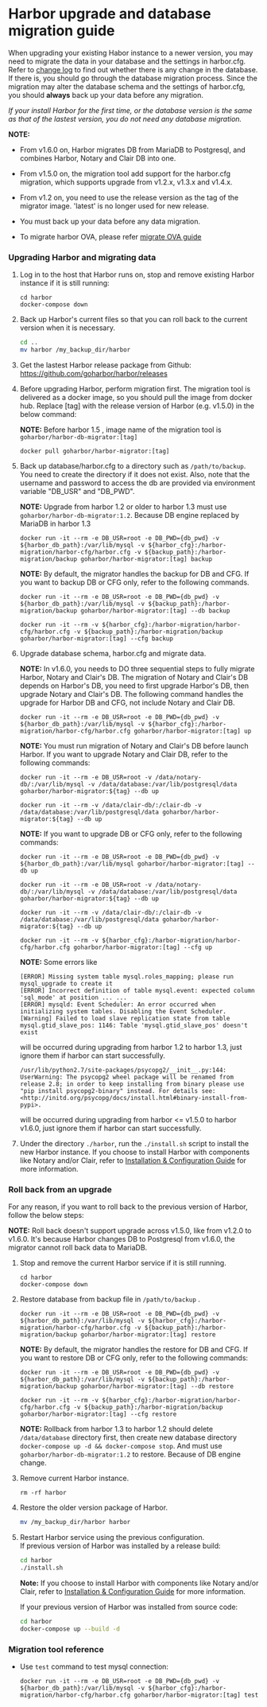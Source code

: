 # Harbor upgrade and database migration guide

When upgrading your existing Habor instance to a newer version, you may need to migrate the data in your database and the settings in harbor.cfg. Refer to [change log](../tools/migration/changelog.md) to find out whether there is any change in the database. If there is, you should go through the database migration process. Since the migration may alter the database schema and the settings of harbor.cfg, you should **always** back up your data before any migration.

*If your install Harbor for the first time, or the database version is the same as that of the lastest version, you do not need any database migration.*

**NOTE:**
- From v1.6.0 on, Harbor migrates DB from MariaDB to Postgresql, and combines Harbor, Notary and Clair DB into one. 

- From v1.5.0 on, the migration tool add support for the harbor.cfg migration, which supports upgrade from v1.2.x, v1.3.x and v1.4.x.

- From v1.2 on, you need to use the release version as the tag of the migrator image. 'latest' is no longer used for new release.

- You must back up your data before any data migration.

- To migrate harbor OVA, please refer [migrate OVA guide](migrate_ova_guide.md)

### Upgrading Harbor and migrating data

1. Log in to the host that Harbor runs on, stop and remove existing Harbor instance if it is still running:

    ```
    cd harbor
    docker-compose down
    ```

2.  Back up Harbor's current files so that you can roll back to the current version when it is necessary.
    ```sh
    cd ..
    mv harbor /my_backup_dir/harbor
    ```

3. Get the lastest Harbor release package from Github:
   https://github.com/goharbor/harbor/releases

4. Before upgrading Harbor, perform migration first.  The migration tool is delivered as a docker image, so you should pull the image from docker hub. Replace [tag] with the release version of Harbor (e.g. v1.5.0) in the below command:

    **NOTE:** Before harbor 1.5 , image name of the migration tool is `goharbor/harbor-db-migrator:[tag]`

    ```
    docker pull goharbor/harbor-migrator:[tag]
    ```

5. Back up database/harbor.cfg to a directory such as `/path/to/backup`. You need to create the directory if it does not exist.  Also, note that the username and password to access the db are provided via environment variable "DB_USR" and "DB_PWD". 

    **NOTE:** Upgrade from harbor 1.2 or older to harbor 1.3 must use `goharbor/harbor-db-migrator:1.2`. Because DB engine replaced by MariaDB in harbor 1.3

    ```
    docker run -it --rm -e DB_USR=root -e DB_PWD={db_pwd} -v ${harbor_db_path}:/var/lib/mysql -v ${harbor_cfg}:/harbor-migration/harbor-cfg/harbor.cfg -v ${backup_path}:/harbor-migration/backup goharbor/harbor-migrator:[tag] backup
    ```

    **NOTE:** By default, the migrator handles the backup for DB and CFG. If you want to backup DB or CFG only, refer to the following commands.
    
    ```
    docker run -it --rm -e DB_USR=root -e DB_PWD={db_pwd} -v ${harbor_db_path}:/var/lib/mysql -v ${backup_path}:/harbor-migration/backup goharbor/harbor-migrator:[tag] --db backup
    ```

    ```
    docker run -it --rm -v ${harbor_cfg}:/harbor-migration/harbor-cfg/harbor.cfg -v ${backup_path}:/harbor-migration/backup goharbor/harbor-migrator:[tag] --cfg backup
    ```    

6.  Upgrade database schema, harbor.cfg and migrate data.

    **NOTE:** In v1.6.0, you needs to DO three sequential steps to fully migrate Harbor, Notary and Clair's DB. The migration of Notary and Clair's DB depends on Harbor's DB, you need to first upgrade Harbor's DB, then upgrade Notary and Clair's DB. The following command handles the upgrade for Harbor DB and CFG, not include Notary and Clair DB. 

    ```
    docker run -it --rm -e DB_USR=root -e DB_PWD={db_pwd} -v ${harbor_db_path}:/var/lib/mysql -v ${harbor_cfg}:/harbor-migration/harbor-cfg/harbor.cfg goharbor/harbor-migrator:[tag] up
    ```

    **NOTE:** You must run migration of Notary and Clair's DB before launch Harbor. If you want to upgrade Notary and Clair DB, refer to the following commands:

    ```
    docker run -it --rm -e DB_USR=root -v /data/notary-db/:/var/lib/mysql -v /data/database:/var/lib/postgresql/data goharbor/harbor-migrator:${tag} --db up

    docker run -it --rm -v /data/clair-db/:/clair-db -v /data/database:/var/lib/postgresql/data goharbor/harbor-migrator:${tag} --db up
    ```

    **NOTE:** If you want to upgrade DB or CFG only, refer to the following commands:
    
    ```
    docker run -it --rm -e DB_USR=root -e DB_PWD={db_pwd} -v ${harbor_db_path}:/var/lib/mysql goharbor/harbor-migrator:[tag] --db up

    docker run -it --rm -e DB_USR=root -v /data/notary-db/:/var/lib/mysql -v /data/database:/var/lib/postgresql/data goharbor/harbor-migrator:${tag} --db up

    docker run -it --rm -v /data/clair-db/:/clair-db -v /data/database:/var/lib/postgresql/data goharbor/harbor-migrator:${tag} --db up
    ```

    ```
    docker run -it --rm -v ${harbor_cfg}:/harbor-migration/harbor-cfg/harbor.cfg goharbor/harbor-migrator:[tag] --cfg up
    ```

     **NOTE:** Some errors like

    ```
    [ERROR] Missing system table mysql.roles_mapping; please run mysql_upgrade to create it
    [ERROR] Incorrect definition of table mysql.event: expected column 'sql_mode' at position ... ...
    [ERROR] mysqld: Event Scheduler: An error occurred when initializing system tables. Disabling the Event Scheduler.
    [Warning] Failed to load slave replication state from table mysql.gtid_slave_pos: 1146: Table 'mysql.gtid_slave_pos' doesn't exist
    ```
    will be occurred during upgrading from harbor 1.2 to harbor 1.3, just ignore them if harbor can start successfully.

    ```
    /usr/lib/python2.7/site-packages/psycopg2/__init__.py:144: UserWarning: The psycopg2 wheel package will be renamed from release 2.8; in order to keep installing from binary please use "pip install psycopg2-binary" instead. For details see: <http://initd.org/psycopg/docs/install.html#binary-install-from-pypi>.
    ```
    will be occurred during upgrading from harbor <= v1.5.0 to harbor v1.6.0, just ignore them if harbor can start successfully.

7. Under the directory `./harbor`, run the `./install.sh` script to install the new Harbor instance. If you choose to install Harbor with components like Notary and/or Clair, refer to [Installation & Configuration Guide](../docs/installation_guide.md) for more information.

### Roll back from an upgrade
For any reason, if you want to roll back to the previous version of Harbor, follow the below steps:

**NOTE:** Roll back doesn't support upgrade across v1.5.0, like from v1.2.0 to v1.6.0. It's because Harbor changes DB to Postgresql from v1.6.0, the migrator cannot roll back data to MariaDB.    

1. Stop and remove the current Harbor service if it is still running.

    ```
    cd harbor
    docker-compose down
    ```
2. Restore database from backup file in `/path/to/backup` . 

    ```
    docker run -it --rm -e DB_USR=root -e DB_PWD={db_pwd} -v ${harbor_db_path}:/var/lib/mysql -v ${harbor_cfg}:/harbor-migration/harbor-cfg/harbor.cfg -v ${backup_path}:/harbor-migration/backup goharbor/harbor-migrator:[tag] restore
    ```
 
    **NOTE:** By default, the migrator handles the restore for DB and CFG. If you want to restore DB or CFG only, 
    refer to the following commands:
    
    ```
    docker run -it --rm -e DB_USR=root -e DB_PWD={db_pwd} -v ${harbor_db_path}:/var/lib/mysql -v ${backup_path}:/harbor-migration/backup goharbor/harbor-migrator:[tag] --db restore
    ```

    ```
    docker run -it --rm -v ${harbor_cfg}:/harbor-migration/harbor-cfg/harbor.cfg -v ${backup_path}:/harbor-migration/backup goharbor/harbor-migrator:[tag] --cfg restore
    ```
 
    **NOTE:** Rollback from harbor 1.3 to harbor 1.2 should delete `/data/database` directory first, then create new database directory `docker-compose up -d && docker-compose stop`. And must use `goharbor/harbor-db-migrator:1.2` to restore. Because of DB engine change.

3. Remove current Harbor instance.
    ```
    rm -rf harbor
    ```

4. Restore the older version package of Harbor.
    ```sh
    mv /my_backup_dir/harbor harbor
    ```

5. Restart Harbor service using the previous configuration.  
   If previous version of Harbor was installed by a release build:
    ```sh
    cd harbor
    ./install.sh
    ```
   **Note:** If you choose to install Harbor with components like Notary and/or Clair, refer to [Installation & Configuration Guide](../docs/installation_guide.md) for more information.

   If your previous version of Harbor was installed from source code:
    ```sh
    cd harbor
    docker-compose up --build -d
    ```

### Migration tool reference
- Use `test` command to test mysql connection:

    ```docker run -it --rm -e DB_USR=root -e DB_PWD={db_pwd} -v ${harbor_db_path}:/var/lib/mysql -v ${harbor_cfg}:/harbor-migration/harbor-cfg/harbor.cfg goharbor/harbor-migrator:[tag] test```
